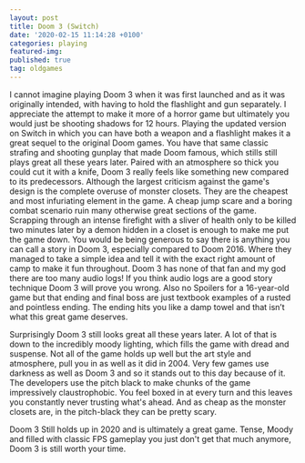 ```yaml
---
layout: post
title: Doom 3 (Switch)
date: '2020-02-15 11:14:28 +0100'
categories: playing
featured-img:
published: true
tag: oldgames
---
```


I cannot imagine playing Doom 3 when it was first launched and as it was originally intended, with having to hold the flashlight and gun separately. I appreciate the attempt to make it more of a horror game but ultimately you would just be shooting shadows for 12 hours. Playing the updated version on Switch in which you can have both a weapon and a flashlight makes it a great sequel to the original Doom games. You have that same classic strafing and shooting gunplay that made Doom famous, which stills still plays great all these years later. Paired with an atmosphere so thick you could cut it with a knife, Doom 3 really feels like something new compared to its predecessors. Although the largest criticism against the game's design is the complete overuse of monster closets. They are the cheapest and most infuriating element in the game. A cheap jump scare and a boring combat scenario ruin many otherwise great sections of the game. Scrapping through an intense firefight with a sliver of health only to be killed two minutes later by a demon hidden in a closet is enough to make me put the game down.
You would be being generous to say there is anything you can call a story in Doom 3, especially compared to Doom 2016. Where they managed to take a simple idea and tell it with the exact right amount of camp to make it fun throughout. Doom 3 has none of that fan and my god there are too many audio logs! If you think audio logs are a good story technique Doom 3 will prove you wrong. Also no Spoilers for a 16-year-old game but that ending and final boss are just textbook examples of a rusted and pointless ending. The ending hits you like a damp towel and that isn’t what this great game deserves.

Surprisingly Doom 3 still looks great all these years later. A lot of that is down to the incredibly moody lighting, which fills the game with dread and suspense. Not all of the game holds up well but the art style and atmosphere, pull you in as well as it did in 2004. Very few games use darkness as well as Doom 3 and so it stands out to this day because of it. The developers use the pitch black to make chunks of the game impressively claustrophobic. You feel boxed in at every turn and this leaves you constantly never trusting what's ahead. And as cheap as the monster closets are, in the pitch-black they can be pretty scary.

Doom 3 Still holds up in 2020 and is ultimately a great game. Tense, Moody and filled with classic FPS gameplay you just don't get that much anymore, Doom 3 is still worth your time.
